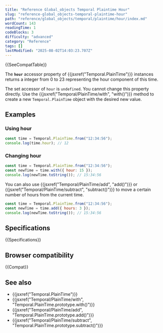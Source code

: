 ```yaml
---
title: "Reference Global_objects Temporal Plaintime Hour"
slug: "reference-global_objects-temporal-plaintime-hour"
path: "reference/global_objects/temporal/plaintime/hour/index.md"
wordCount: 143
readingTime: 1
codeBlocks: 3
difficulty: "advanced"
category: "Reference"
tags: []
lastModified: "2025-08-02T14:03:23.707Z"
---
```



{{SeeCompatTable}}

The **`hour`** accessor property of {{jsxref("Temporal.PlainTime")}} instances returns a integer from 0 to 23 representing the hour component of this time.

The set accessor of `hour` is `undefined`. You cannot change this property directly. Use the {{jsxref("Temporal/PlainTime/with", "with()")}} method to create a new `Temporal.PlainTime` object with the desired new value.

## Examples

### Using hour

```js
const time = Temporal.PlainTime.from("12:34:56");
console.log(time.hour); // 12
```

### Changing hour

```js
const time = Temporal.PlainTime.from("12:34:56");
const newTime = time.with({ hour: 15 });
console.log(newTime.toString()); // 15:34:56
```

You can also use {{jsxref("Temporal/PlainTime/add", "add()")}} or {{jsxref("Temporal/PlainTime/subtract", "subtract()")}} to move a certain number of hours from the current time.

```js
const time = Temporal.PlainTime.from("12:34:56");
const newTime = time.add({ hours: 3 });
console.log(newTime.toString()); // 15:34:56
```

## Specifications

{{Specifications}}

## Browser compatibility

{{Compat}}

## See also

- {{jsxref("Temporal.PlainTime")}}
- {{jsxref("Temporal/PlainTime/with", "Temporal.PlainTime.prototype.with()")}}
- {{jsxref("Temporal/PlainTime/add", "Temporal.PlainTime.prototype.add()")}}
- {{jsxref("Temporal/PlainTime/subtract", "Temporal.PlainTime.prototype.subtract()")}}
